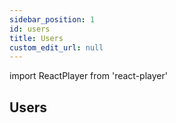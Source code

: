 ```yaml
---
sidebar_position: 1
id: users
title: Users
custom_edit_url: null
---
```

import ReactPlayer from 'react-player'

## Users